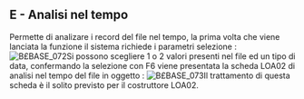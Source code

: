 ## E - Analisi nel tempo
Permette di analizare i record del file nel tempo, la prima volta che viene lanciata la funzione il sistema richiede i parametri selezione : 
![B£BASE_072](http://doc.smeup.com/immagini/MBDOC_SCH-OJFILE_E/BXBASE_072.png)Si possono scegliere 1 o 2 valori presenti nel file ed un tipo di data, confermando la selezione con F6 viene presentata la scheda LOA02 di analisi nel tempo del file in oggetto : 
![B£BASE_073](http://doc.smeup.com/immagini/MBDOC_SCH-OJFILE_E/BXBASE_073.png)Il trattamento di questa scheda è il solito previsto per il costruttore LOA02.
